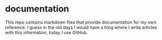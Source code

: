 # documentation

This repo contains markdown files that provide documentation for my own reference. I guess in the old days I would have a blog where I write articles with this information, today I use GitHub.

